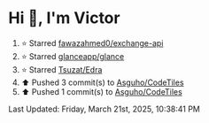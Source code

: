 <h1>Hi 👋, I'm Victor </h1>

<!--RECENT_ACTIVITY:start-->
1. ⭐ Starred [fawazahmed0/exchange-api](https://github.com/fawazahmed0/exchange-api)<br>
2. ⭐ Starred [glanceapp/glance](https://github.com/glanceapp/glance)<br>
3. ⭐ Starred [Tsuzat/Edra](https://github.com/Tsuzat/Edra)<br>
4. ⬆️ Pushed 3 commit(s) to [Asguho/CodeTiles](https://github.com/Asguho/CodeTiles)<br>
5. ⬆️ Pushed 1 commit(s) to [Asguho/CodeTiles](https://github.com/Asguho/CodeTiles)<br>
<!--RECENT_ACTIVITY:end-->

<!--RECENT_ACTIVITY:last_update-->
Last Updated: Friday, March 21st, 2025, 10:38:41 PM
<!--RECENT_ACTIVITY:last_update_end-->
